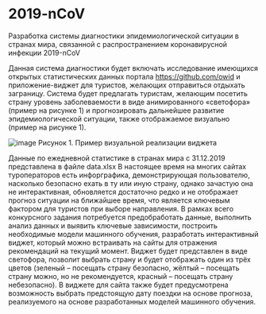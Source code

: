 # 2019-nCoV
  Разработка системы диагностики эпидемиологической ситуации в странах мира, связанной с распространением коронавирусной инфекции 2019-nCoV

  Данная система диагностики будет включать исследование имеющихся открытых статистических данных портала https://github.com/owid и приложение-виджет для туристов, желающих отправиться отдыхать заграницу. Система будет предлагать туристам, желающим посетить страну уровень заболеваемости в виде анимированного «светофора» (пример на рисунке 1) и прогнозировать дальнейшее развитие эпидемиологической ситуации, также отображаемое визуально (пример на рисунке 1).

![image](https://user-images.githubusercontent.com/96863567/149394152-622e0c46-5766-435c-95ca-bf82a0341a82.png)
          Рисунок 1. Пример визуальной реализации виджета

  Данные по ежедневной статистике в странах мира с 31.12.2019 представлена в файле data.xlsx
  В настоящее время на многих сайтах туроператоров есть инфорграфика, демонстрирующая пользователю, насколько безопасно ехать в ту или иную страну, однако зачастую она не интерактивная, обновляется достаточно редко и не отображает прогноз ситуации на ближайшее время, что является ключевым фактором для туристов при выборе направления.
  В рамках всего конкурсного задания потребуется предобработать данные, выполнить анализ данных и выявить ключевые зависимости, построить необходимые модели машинного обучения, разработать интерактивный виджет, который можно встраивать на сайты для отражения рекомендаций на текущий момент.
  Виджет будет представлен в виде светофора, позволит выбрать страну и будет отображать один из трёх цветов (зеленый – посещать страну безопасно, жёлтый – посещать страну можно, но не рекомендуется, красный – посещать страну небезопасно). В виджете для сайта также будет предусмотрена возможность выбрать предстоящую дату поездки на основе прогноза, реализуемого на основе разработанных моделей машинного обучения.
